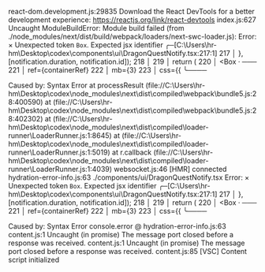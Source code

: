 react-dom.development.js:29835 Download the React DevTools for a better development experience: https://reactjs.org/link/react-devtools
index.js:627 Uncaught ModuleBuildError: Module build failed (from ./node_modules/next/dist/build/webpack/loaders/next-swc-loader.js):
Error: 
  × Unexpected token `Box`. Expected jsx identifier
     ╭─[C:\Users\hr-hm\Desktop\codex\components\ui\DragonQuestNotify.tsx:217:1]
 217 │   }, [notification.duration, notification.id]);
 218 │ 
 219 │   return (
 220 │     <Box
     ·      ───
 221 │       ref={containerRef}
 222 │       mb={3}
 223 │       css={{
     ╰────


Caused by:
    Syntax Error
    at processResult (file://C:\Users\hr-hm\Desktop\codex\node_modules\next\dist\compiled\webpack\bundle5.js:28:400590)
    at <unknown> (file://C:\Users\hr-hm\Desktop\codex\node_modules\next\dist\compiled\webpack\bundle5.js:28:402302)
    at <unknown> (file://C:\Users\hr-hm\Desktop\codex\node_modules\next\dist\compiled\loader-runner\LoaderRunner.js:1:8645)
    at <unknown> (file://C:\Users\hr-hm\Desktop\codex\node_modules\next\dist\compiled\loader-runner\LoaderRunner.js:1:5019)
    at r.callback (file://C:\Users\hr-hm\Desktop\codex\node_modules\next\dist\compiled\loader-runner\LoaderRunner.js:1:4039)
websocket.js:46 [HMR] connected
hydration-error-info.js:63 ./components/ui/DragonQuestNotify.tsx
Error: 
  × Unexpected token `Box`. Expected jsx identifier
     ╭─[C:\Users\hr-hm\Desktop\codex\components\ui\DragonQuestNotify.tsx:217:1]
 217 │   }, [notification.duration, notification.id]);
 218 │ 
 219 │   return (
 220 │     <Box
     ·      ───
 221 │       ref={containerRef}
 222 │       mb={3}
 223 │       css={{
     ╰────

Caused by:
    Syntax Error
console.error @ hydration-error-info.js:63
content.js:1 Uncaught (in promise) The message port closed before a response was received.
content.js:1 Uncaught (in promise) The message port closed before a response was received.
content.js:85 [VSC] Content script initialized
